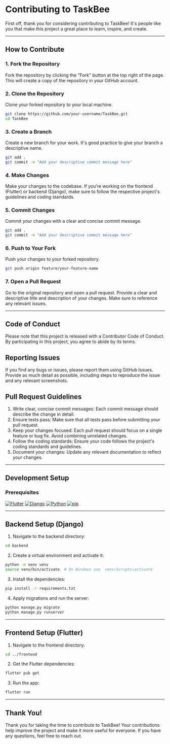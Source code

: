 # Contributing to TaskBee

First off, thank you for considering contributing to TaskBee! It's people like you that make this project a great place to learn, inspire, and create.

---

## How to Contribute

### 1. Fork the Repository

Fork the repository by clicking the "Fork" button at the top right of the page. This will create a copy of the repository in your GitHub account.

### 2. Clone the Repository

Clone your forked repository to your local machine.

```sh
git clone https://github.com/your-username/TaskBee.git
cd TaskBee
```
### 3. Create a Branch

Create a new branch for your work. It's good practice to give your branch a descriptive name.

```sh
git add .
git commit -m "Add your descriptive commit message here"
```
### 4. Make Changes

Make your changes to the codebase. If you're working on the frontend (Flutter) or backend (Django), make sure to follow the respective project's guidelines and coding standards.

### 5. Commit Changes

Commit your changes with a clear and concise commit message.

```sh
git add .
git commit -m "Add your descriptive commit message here"
```
### 6. Push to Your Fork

Push your changes to your forked repository.

```sh
git push origin feature/your-feature-name
```
### 7. Open a Pull Request

Go to the original repository and open a pull request. Provide a clear and descriptive title and description of your changes. Make sure to reference any relevant issues.

---

## Code of Conduct

Please note that this project is released with a Contributor Code of Conduct. By participating in this project, you agree to abide by its terms.

## Reporting Issues
If you find any bugs or issues, please report them using GitHub Issues. Provide as much detail as possible, including steps to reproduce the issue and any relevant screenshots.

## Pull Request Guidelines
1. Write clear, concise commit messages: Each commit message should describe the change in detail.
2. Ensure tests pass: Make sure that all tests pass before submitting your pull request.
3. Keep your changes focused: Each pull request should focus on a single feature or bug fix. Avoid combining unrelated changes.
4. Follow the coding standards: Ensure your code follows the project's coding standards and guidelines.
5. Document your changes: Update any relevant documentation to reflect your changes.

---
## Development Setup
### Prerequisites
  [![Flutter](https://img.shields.io/badge/Flutter-Flutter.com-8B0000?style=for-the-badge)](https://flutter.dev/docs/get-started/install)
  [![Django](https://img.shields.io/badge/Django-Django.com-00008B?style=for-the-badge)](https://www.djangoproject.com/download/)
  [![Python](https://img.shields.io/badge/Python-Python.com-013220?style=for-the-badge)](https://www.python.org/downloads/)
  [![pip](https://img.shields.io/badge/pip-pip.com-8B8000?style=for-the-badge)](https://pip.pypa.io/en/stable/installation/)

---

## Backend Setup (Django)
1. Navigate to the backend directory:

```sh
cd backend
```
2. Create a virtual environment and activate it:

```sh
python -m venv venv
source venv/bin/activate  # On Windows use `venv\Scripts\activate`
```
3. Install the dependencies:

```sh
pip install -r requirements.txt
```
4. Apply migrations and run the server:

```sh
python manage.py migrate
python manage.py runserver
```

---
## Frontend Setup (Flutter)
1. Navigate to the frontend directory:

```sh
cd ../frontend
```
2. Get the Flutter dependencies:

```sh
flutter pub get
```
3. Run the app:

```sh
flutter run
```
---
## Thank You!
Thank you for taking the time to contribute to TaskBee! Your contributions help improve the project and make it more useful for everyone. If you have any questions, feel free to reach out.





